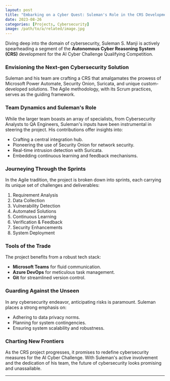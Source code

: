 ```yaml
---
layout: post
title: "Embarking on a Cyber Quest: Suleman's Role in the CRS Development"
date: 2023-08-26
categories: [Projects, Cybersecurity]
image: /path/to/a/related/image.jpg
---
```


Diving deep into the domain of cybersecurity, Suleman S. Manji is actively spearheading a segment of the **Autonomous Cyber Reasoning System (CRS)** development for the AI Cyber Challenge Qualifying Competition. 

### **Envisioning the Next-gen Cybersecurity Solution**
Suleman and his team are crafting a CRS that amalgamates the prowess of Microsoft Power Automate, Security Onion, Suricata, and unique custom-developed solutions. The Agile methodology, with its Scrum practices, serves as the guiding framework.

### **Team Dynamics and Suleman's Role**
While the larger team boasts an array of specialists, from Cybersecurity Analysts to QA Engineers, Suleman's inputs have been instrumental in steering the project. His contributions offer insights into:
- Crafting a central integration hub.
- Pioneering the use of Security Onion for network security.
- Real-time intrusion detection with Suricata.
- Embedding continuous learning and feedback mechanisms.

### **Journeying Through the Sprints**
In the Agile tradition, the project is broken down into sprints, each carrying its unique set of challenges and deliverables:
1. Requirement Analysis
2. Data Collection
3. Vulnerability Detection
4. Automated Solutions
5. Continuous Learning
6. Verification & Feedback 
7. Security Enhancements
8. System Deployment

### **Tools of the Trade**
The project benefits from a robust tech stack:
- **Microsoft Teams** for fluid communication.
- **Azure DevOps** for meticulous task management.
- **Git** for streamlined version control.

### **Guarding Against the Unseen**
In any cybersecurity endeavor, anticipating risks is paramount. Suleman places a strong emphasis on:
- Adhering to data privacy norms.
- Planning for system contingencies.
- Ensuring system scalability and robustness.

### **Charting New Frontiers**
As the CRS project progresses, it promises to redefine cybersecurity measures for the AI Cyber Challenge. With Suleman's active involvement and the dedication of his team, the future of cybersecurity looks promising and unassailable.

---
